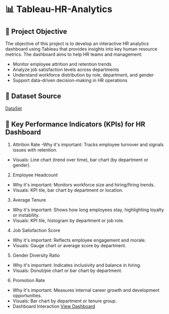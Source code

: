 # 📊 Tableau-HR-Analytics

## 🎯 Project Objective
The objective of this project is to develop an interactive HR analytics dashboard using Tableau that provides insights into key human resource metrics. The dashboard aims to help HR teams and management:
- Monitor employee attrition and retention trends
- Analyze job satisfaction levels across departments
- Understand workforce distribution by role, department, and gender
- Support data-driven decision-making in HR operations

## 📁 Dataset Source
<a href=https://github.com/JayaKrishna1008/Tableau-HR-Analytics/blob/main/Raw%20Dataset.csv>DataSet</a>

## 📌 Key Performance Indicators (KPIs) for HR Dashboard 
1. Attrition Rate
-Why it's important: Tracks employee turnover and signals issues with retention.
- Visuals: Line chart (trend over time), bar chart (by department or gender).
2. Employee Headcount
- Why it's important: Monitors workforce size and hiring/firing trends.
- Visuals: KPI tile, bar chart by department or location.
3. Average Tenure
- Why it's important: Shows how long employees stay, highlighting loyalty or instability.
- Visuals: KPI tile, histogram by department or job role.
4. Job Satisfaction Score
- Why it's important: Reflects employee engagement and morale.
- Visuals: Gauge chart or average score by department.
5. Gender Diversity Ratio
- Why it's important: Indicates inclusivity and balance in hiring.
- Visuals: Donut/pie chart or bar chart by department.
6. Promotion Rate
- Why it's important: Measures internal career growth and development opportunities.
- Visuals: Bar chart by department or tenure group.
- Dashboard Interaction <a href=https://github.com/JayaKrishna1008/Tableau-HR-Analytics/blob/main/Dashboard.png>View Dashboard</a>

